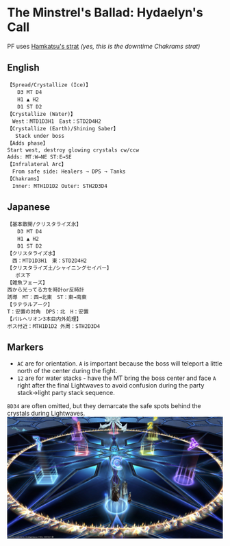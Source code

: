 # The Minstrel's Ballad: Hydaelyn's Call

PF uses [Hamkatsu's strat](https://www.youtube.com/watch?v=xrN2viqpTqc) *(yes, this is the downtime Chakrams strat)*

## English

```text
【Spread/Crystallize (Ice)】
　　D3 MT D4
　　H1 ▲ H2
　　D1 ST D2
【Crystallize (Water)】
　West：MTD1D3H1　East：STD2D4H2
【Crystallize (Earth)/Shining Saber】
　 Stack under boss
【Adds phase】
Start west, destroy glowing crystals cw/ccw
Adds: MT:W→NE ST:E→SE
【Infralateral Arc】
　From safe side: Healers → DPS → Tanks
【Chakrams】
　Inner: MTH1D1D2 Outer: STH2D3D4
```

## Japanese

```text
【基本散開/クリスタライズ氷】
　　D3 MT D4
　　H1 ▲ H2
　　D1 ST D2
【クリスタライズ水】
　西：MTD1D3H1　東：STD2D4H2
【クリスタライズ土/シャイニングセイバー】
　 ボス下
【雑魚フェーズ】
西から光ってる方を時計or反時計
誘導　MT：西→北東　ST：東→南東
【ラテラルアーク】
T：安置の対角　DPS：北　H：安置
【パルヘリオン3本目内外処理】
ボス付近：MTH1D1D2 外周：STH2D3D4
```

## Markers

- `AC` are for orientation. `A` is important because the boss will teleport a little north of the center during the fight.
- `12` are for water stacks - have the MT bring the boss center and face `A` right after the final Lightwaves to avoid confusion during the party stack→light party stack sequence.

`BD34` are often omitted, but they demarcate the safe spots behind the crystals during Lightwaves.
![](images/markers.jpg)
